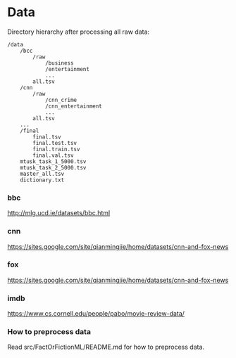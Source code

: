 # Data

Directory hierarchy after processing all raw data:

```
/data
    /bcc
        /raw
            /business
            /entertainment
            ...
        all.tsv
    /cnn
        /raw
            /cnn_crime
            /cnn_entertainment
            ...
        all.tsv
    ...
    /final
        final.tsv
        final.test.tsv
        final.train.tsv
        final.val.tsv
    mtusk_task_1_5000.tsv
    mtusk_task_2_5000.tsv
    master_all.tsv
    dictionary.txt
```


### bbc

http://mlg.ucd.ie/datasets/bbc.html

### cnn

https://sites.google.com/site/qianmingjie/home/datasets/cnn-and-fox-news

### fox

https://sites.google.com/site/qianmingjie/home/datasets/cnn-and-fox-news

### imdb

https://www.cs.cornell.edu/people/pabo/movie-review-data/

### How to preprocess data

Read src/FactOrFictionML/README.md for how to preprocess data.